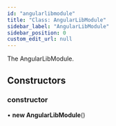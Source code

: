 ```yaml
---
id: "angularlibmodule"
title: "Class: AngularLibModule"
sidebar_label: "AngularLibModule"
sidebar_position: 0
custom_edit_url: null
---
```


The AngularLibModule.

## Constructors

### constructor

• **new AngularLibModule**()
